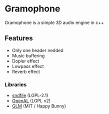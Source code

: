 # Gramophone

Gramophone is a simple 3D audio engine in c++

## Features

* Only one header nedded
* Music buffering
* Dopler effect
* Lowpass effect
* Reverb effect

### Libraries

* [sndfile](https://github.com/libsndfile/libsndfile) (LGPL-2.1)
* [OpenAL](https://www.openal.org) (LGPL v2)
* [GLM](https://glm.g-truc.net/0.9.9/index.html) (MIT / Happy Bunny)

